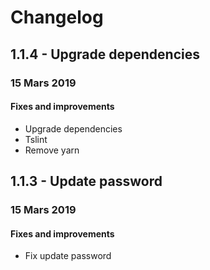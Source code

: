 # Changelog

## 1.1.4 - Upgrade dependencies

### 15 Mars 2019

#### Fixes and improvements
- Upgrade dependencies
- Tslint
- Remove yarn

## 1.1.3 - Update password

### 15 Mars 2019

#### Fixes and improvements
- Fix update password
